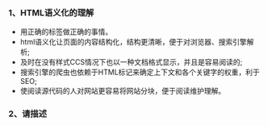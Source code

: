 
### 1、HTML语义化的理解
* 用正确的标签做正确的事情。
* html语义化让页面的内容结构化，结构更清晰，便于对浏览器、搜索引擎解析;
* 及时在没有样式CCS情况下也以一种文档格式显示，并且是容易阅读的;
* 搜索引擎的爬虫也依赖于HTML标记来确定上下文和各个关键字的权重，利于SEO;
* 使阅读源代码的人对网站更容易将网站分块，便于阅读维护理解。

### 2、请描述 <script>、<script async>和<script defer>的区别
* `<script>` - HTML 解析中断，脚本被提取并立即执行。执行结束后，HTML 解析继续。
* `<script async>` - 脚本的提取、执行的过程与 HTML 解析过程并行，脚本执行完毕可能在 HTML 解析完毕之前。当脚本与页面上其他脚本独立时，可以使用async，比如用作页面统计分析。
* `<script defer>` - 脚本仅提取过程与 HTML 解析过程并行，脚本的执行将在 HTML 解析完毕后进行。如果有多个含defer的脚本，脚本的执行顺序将按照在 document 中出现的位置，从上到下顺序执行。
* HTML5 标准 type 属性，对应值为“module”。让浏览器按照 ECMA Script 6 标准将文件当作模块进行解析，默认阻塞效果同 defer，也可以配合 async 在请求完成后立即执行。
> *注意：没有src属性的脚本，async和defer属性会被忽略。*

### 3、页面导入样式时，使用link和@import有什么区别？
* link是XHTML标签，除了加载CSS外，还可以定义RSS等其他事务；@import属于CSS范畴，只能加载CSS。
* link引用CSS时，在页面载入时同时加载；@import需要页面网页完全载入以后加载。
* link是XHTML标签，无兼容问题；@import是在CSS2.1提出的，低版本的浏览器（IE5以下）不支持。
* link支持使用Javascript控制DOM去改变样式；而@import不支持。

### 4、行内元素有哪些？块级元素有哪些？空(void)元素有那些？行内元素和块级元素有什么区别？
* 行内元素有：a b span img input select strong
* 块级元素有：div ul ol li dl dt dd h1 h2 h3 h4… p
* 空元素：\<br> \<hr> \<img> \<input> \<link> \<meta>
* 行内元素不可以设置宽高，不独占一行
* 块级元素可以设置宽高，独占一行

### 5、常见的浏览器内核有哪些？
* Trident 内核：IEGecko 内核：NETSCAPE6 及以上版本，火狐
* Presto 内核：Opera7 及以上。[Opera 内核原为：Presto，现为：Blink;]
* Webkit内核：Safari，Chrome等。[Chrome的：Blink（WebKit的分支）]g pus

### 6、介绍一下你对浏览器内核的理解？
* 浏览器内核又可以分成两部分：渲染引擎和JS引擎。 
* 渲染引擎主要负责取得网页的内容、整理讯息、计算网页的显示方式等，JS引擎则是解析 Javascript 语言，执行 javascript 语言来实现网页的动态效果。
> [JavaScript 引擎](https://github.com/stephentian/33-js-concepts#30-javascript-%E5%BC%95%E6%93%8E)

### 7、“看不见”的 HTML 标签
* meta 标签：自动刷新/跳转
> ```html
  <meta http-equiv="Refresh" content="5; URL=page2.html">
  ``` // 5s 之后自动跳转到同域下的 page2.html 页面  
> ```<meta http-equiv="Refresh" content="60">``` // 60s后刷新当前页面  
* link 标签：通过预处理提升渲染速度
> ```dns-prefetch```。当 link 标签的 rel 属性值为“dns-prefetch”时，浏览器会对某个域名预先进行 DNS 解析并缓存。  
> ```preconnect```。让浏览器在一个 HTTP 请求正式发给服务器前预先执行一些操作，这包括 DNS 解析、TLS 协商、TCP 握手，通过消除往返延迟来为用户节省时间。  
> ```prefetch/preload```。两个值都是让浏览器预先下载并缓存某个资源，但不同的是，prefetch 可能会在浏览器忙时被忽略，而 preload 则是一定会被预先下载。  
> ```prerender```。浏览器不仅会加载资源，还会解析执行页面，进行预渲染。  
